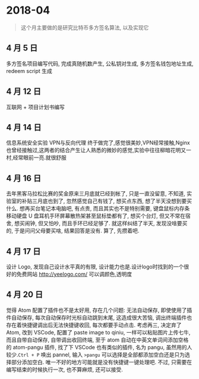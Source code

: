 # 2018-04

> 这个月主要做的是研究比特币多方签名算法, 以及实现它

## 4 月 5 日

多方签名项目编写代码, 完成真随机数产生, 公私钥对生成, 多方签名钱包地址生成, redeem script 生成

## 4 月 12 日

互联网 + 项目计划书编写

## 4 月 14 日

信息系统安全实验 VPN与反向代理 终于做完了,感觉很美妙,VPN经常接触,Nginx也曾经接触过,这两者的结合产生让人熟悉的微妙的感觉,实验中往往柳暗花明又一村,经常眼前一亮.就很舒服

## 4 月 16 日

去年黑客马拉松比赛的奖金原来三月底就已经到帐了, 只是一直没留意, 不知道, 实验室的补贴三月底也到了, 忽然感觉自己有钱了, 想买点东西, 想了半天没想到要买什么. 想再买台笔记本电脑吧, 有点贵, 而且其实也不是特别需要, 键盘鼠标内存条移动硬盘 U 盘耳机手环屏幕散热架甚至鼠标垫都有了, 想买个台灯, 但又不常在宿舍, 想买闹钟, 但又怕吵, 而且手环已经足够了. 就这样纠结了半天, 发现没啥要买的, 于是问问父母要买啥, 结果回答是没有. 算了, 先攒着吧.

## 4 月 17 日

设计 Logo, 发现自己设计水平真的有限, 设计能力也是.设计logo时找到的一个很好的免费网站 http://yeelogo.com/ 可以调颜色,透明度

## 4 月 20 日

觉得 Atom 配置了插件也不是太好用, 存在几个问题: 无法自动保存, 即使使用了插件自动保存, 每次自动保存时光标自动跳到末尾, 这造成很大苦恼, 调出终端插件也存在着快捷键调出后无法快捷键收回, 每次都要手动点击. 考虑再三, 决定弃了 Atom, 改到 VSCode, 配置了 paste image to qiniu, 一样可以粘贴图片上传七牛, 而且自带自动保存, 自带调出收回终端, 至于 atom 自动在中英文单词间添加空格的 atom-pangu 插件, 找了下 VSCode 也有类似的插件, 名为 pangu, 虽然用的人较少.`Ctrl + P` 唤出 pannel, 输入 `>pangu` 可以选择是全部都添加空白还是只为选择部分添加空白. 唯一不好的地方可能就是没有快捷键一键处理吧. 不过, 只需要在编写结束的时候执行一次, 也不算麻烦, 还可以接受.